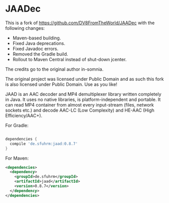 # JAADec

This is a fork of https://github.com/DV8FromTheWorld/JAADec with the following changes:
* Maven-based building.
* Fixed Java deprecations.
* Fixed Javadoc errors.
* Removed the Gradle build.
* Rollout to Maven Central instead of shut-down jcenter.

The credits go to the original author in-somnia.

The original project was licensed under Public Domain and as such this fork is also licensed under Public Domain. Use as you like!

JAAD is an AAC decoder and MP4 demultiplexer library written completely in Java. It uses no native libraries, is platform-independent and portable. It can read MP4 container from almost every input-stream (files, network sockets etc.) and decode AAC-LC (Low Complexity) and HE-AAC (High Efficiency/AAC+).

<p>
For Gradle:

```groovy

dependencies {
  compile 'de.sfuhrm:jaad:0.8.7'
}
```
<p>
For Maven:

```xml
<dependencies>
  <dependency>
    <groupId>de.sfuhrm</groupId>
    <artifactId>jaad</artifactId>
    <version>0.8.7</version>
  </dependency>
</dependencies>
```
